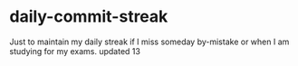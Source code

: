 # daily-commit-streak
Just to maintain my daily streak if I miss someday by-mistake or when I am studying for my exams.
updated 13